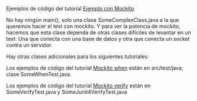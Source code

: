 Ejemplos de código del tutorial [Ejemplo con Mockito](https://chuidiang.org/index.php?title=Ejemplo_sencillo_con_Mockito)

No hay ningún main(), solo una clase SomeComplexClass.java a la que queremos hacer el test
con mockito. Y para ver la potencia de mockito, hacemos que esta clase dependa de otras
clases difíciles de levantar en un test: Una que conecta con una base de datos y
otra que conecta un socket contra un servidor.

Hay otras clases adicionales para los siguientes tutoriales:

Los ejemplos de código del tutorial [Mockito when](https://chuidiang.org/index.php?title=Mockito_when) 
están en src/test/java, clase SomeWhenTest.java. 

Los ejemplos de código del tutorial [Mockito verify](https://chuidiang.org/index.php?title=Mockito_verify) están
en SomeVerifyTest.java y SomeJunit4VerifyTest.java